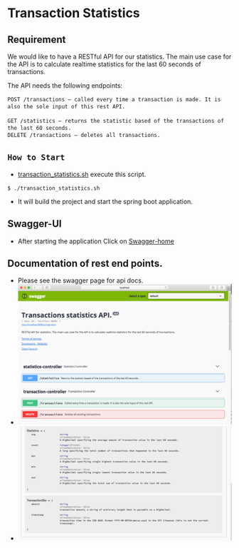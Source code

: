 # Transaction Statistics

## Requirement
We would like to have a RESTful API for our statistics. The main use case for the API is to calculate realtime statistics for the last 60 seconds of transactions.

The API needs the following endpoints:

```
POST /transactions – called every time a transaction is made. It is also the sole input of this rest API.

GET /statistics – returns the statistic based of the transactions of the last 60 seconds.
DELETE /transactions – deletes all transactions.
```


## `How to Start`
* [transaction_statistics.sh](/transaction_statistics.sh) execute this script. 
```
$ ./transaction_statistics.sh
```
* It will build the project and start the spring boot application.


## Swagger-UI
* After starting the application Click on [Swagger-home](http://localhost:8080/swagger-ui.html)

## Documentation of rest end points.
* Please see the swagger page for api docs.
* ![controller_swagger](/src/main/resources/images/controller_swagger.png "controller_swagger")
* ![model_swagger](/src/main/resources/images/model_swagger.png "model_swagger")

